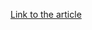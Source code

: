 [Link to the article](https://web.archive.org/web/20120818235442/https://www.symantec.com/connect/blogs/shamoon-attacks)
